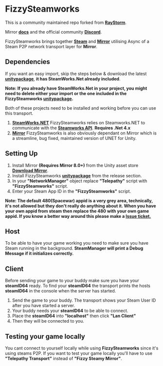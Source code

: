 # FizzySteamworks

This is a community maintained repo forked from **[RayStorm](https://github.com/Raystorms/FizzySteamworks)**. 

Mirror **[docs](https://mirror-networking.com/docs/Transports/Fizzy.html)** and the official community **[Discord](https://discord.gg/N9QVxbM)**.

FizzySteamworks brings together **[Steam](https://store.steampowered.com)** and **[Mirror](https://github.com/vis2k/Mirror)** utilising Async of a Steam P2P network transport layer for **Mirror**.

## Dependencies
If you want an easy import, skip the steps below & download the latest **[unitypackage](https://github.com/Chykary/FizzySteamworks/releases)**, **it has SteamWorks.Net already included**.

**Note: If you already have SteamWorks.Net in your project, you might need to delete either your import or the one included in the FizzySteamworks [unitypackage](https://github.com/Chykary/FizzySteamworks/releases).**

Both of these projects need to be installed and working before you can use this transport.
1. **[SteamWorks.NET](https://github.com/rlabrecque/Steamworks.NET)** FizzySteamworks relies on Steamworks.NET to communicate with the **[Steamworks API](https://partner.steamgames.com/doc/sdk)**. **Requires .Net 4.x**  
2. **[Mirror](https://github.com/vis2k/Mirror)** FizzySteamworks is also obviously dependant on Mirror which is a streamline, bug fixed, maintained version of UNET for Unity.

## Setting Up

1. Install Mirror **(Requires Mirror 8.0+)** from the Unity asset store **[Download Mirror](https://assetstore.unity.com/packages/tools/network/mirror-129321)**.
2. Install FizzySteamworks **[unitypackage](https://github.com/Chykary/FizzySteamworks/releases)** from the release section.
3. In your **"NetworkManager"** object replace **"Telepathy"** script with **"FizzySteamworks"** script.
4. Enter your Steam App ID in the **"FizzySteamworks"** script.

**Note: The  default 480(Spacewar) appid is a very grey area, technically, it's not allowed but they don't really do anything about it. When you have your own appid from steam then replace the 480 with your own game appid.
If you know a better way around this please make a [Issue ticket.](https://github.com/Chykary/FizzySteamworks/issues)**

## Host
To be able to have your game working you need to make sure you have Steam running in the background. **SteamManager will print a Debug Message if it initializes correctly.**

## Client
Before sending your game to your buddy make sure you have your **steamID64** ready. To find your **steamID64** the transport prints the hosts **steamID64** in the console when the server has started.

1. Send the game to your buddy. The transport shows your Steam User ID after you have started a server.
2. Your buddy needs your **steamID64** to be able to connect.
3. Place the **steamID64** into **"localhost"** then click **"Lan Client"**
5. Then they will be connected to you.

## Testing your game locally
You cant connect to yourself locally while using **FizzySteamworks** since it's using steams P2P. If you want to test your game locally you'll have to use **"Telepathy Transport"** instead of **"Fizzy Steamy Mirror"**.
